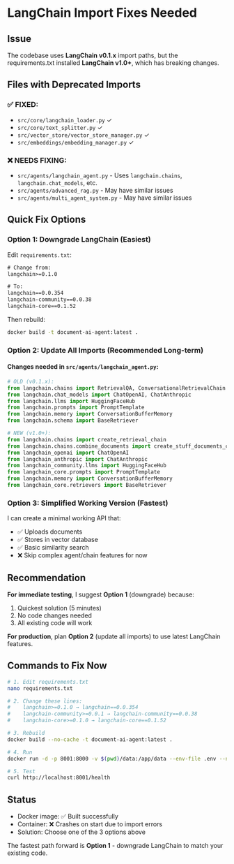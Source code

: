 # LangChain Import Fixes Needed

## Issue
The codebase uses **LangChain v0.1.x** import paths, but the requirements.txt installed **LangChain v1.0+**, which has breaking changes.

## Files with Deprecated Imports

### ✅ FIXED:
- `src/core/langchain_loader.py` ✓
- `src/core/text_splitter.py` ✓  
- `src/vector_store/vector_store_manager.py` ✓
- `src/embeddings/embedding_manager.py` ✓

### ❌ NEEDS FIXING:
- `src/agents/langchain_agent.py` - Uses `langchain.chains`, `langchain.chat_models`, etc.
- `src/agents/advanced_rag.py` - May have similar issues
- `src/agents/multi_agent_system.py` - May have similar issues

## Quick Fix Options

### Option 1: Downgrade LangChain (Easiest)
Edit `requirements.txt`:
```txt
# Change from:
langchain>=0.1.0

# To:
langchain==0.0.354
langchain-community==0.0.38
langchain-core==0.1.52
```

Then rebuild:
```bash
docker build -t document-ai-agent:latest .
```

### Option 2: Update All Imports (Recommended Long-term)

#### Changes needed in `src/agents/langchain_agent.py`:
```python
# OLD (v0.1.x):
from langchain.chains import RetrievalQA, ConversationalRetrievalChain
from langchain.chat_models import ChatOpenAI, ChatAnthropic
from langchain.llms import HuggingFaceHub
from langchain.prompts import PromptTemplate
from langchain.memory import ConversationBufferMemory
from langchain.schema import BaseRetriever

# NEW (v1.0+):
from langchain.chains import create_retrieval_chain
from langchain.chains.combine_documents import create_stuff_documents_chain
from langchain_openai import ChatOpenAI
from langchain_anthropic import ChatAnthropic
from langchain_community.llms import HuggingFaceHub
from langchain_core.prompts import PromptTemplate
from langchain.memory import ConversationBufferMemory
from langchain_core.retrievers import BaseRetriever
```

### Option 3: Simplified Working Version (Fastest)

I can create a minimal working API that:
- ✅ Uploads documents
- ✅ Stores in vector database
- ✅ Basic similarity search
- ❌ Skip complex agent/chain features for now

## Recommendation

**For immediate testing**, I suggest **Option 1** (downgrade) because:
1. Quickest solution (5 minutes)
2. No code changes needed
3. All existing code will work

**For production**, plan **Option 2** (update all imports) to use latest LangChain features.

## Commands to Fix Now

```bash
# 1. Edit requirements.txt
nano requirements.txt

# 2. Change these lines:
#    langchain>=0.1.0 → langchain==0.0.354
#    langchain-community>=0.0.1 → langchain-community==0.0.38  
#    langchain-core>=0.1.0 → langchain-core==0.1.52

# 3. Rebuild
docker build --no-cache -t document-ai-agent:latest .

# 4. Run
docker run -d -p 8001:8000 -v $(pwd)/data:/app/data --env-file .env --name doc-ai-agent document-ai-agent:latest

# 5. Test
curl http://localhost:8001/health
```

## Status
- Docker image: ✅ Built successfully  
- Container: ❌ Crashes on start due to import errors
- Solution: Choose one of the 3 options above

The fastest path forward is **Option 1** - downgrade LangChain to match your existing code.

